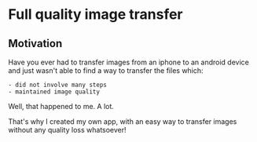 # Full quality image transfer


## Motivation

Have you ever had to transfer images from an iphone to an android device and just wasn't able to find a way to transfer the files which:

    - did not involve many steps
    - maintained image quality

Well, that happened to me. A lot.

That's why I created my own app, with an easy way to transfer images without any quality loss whatsoever!